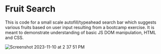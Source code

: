 # Fruit Search

This is code for a small scale autofill/typeahead search bar which suggests various fruits based on user input resulting from a bootcamp exercise. It is meant to demonstrate understanding of basic JS DOM manipulation, HTML and CSS.


![Screenshot 2023-11-10 at 2 37 51 PM](https://github.com/yukonnor/bootcamp-fruit-search/assets/22033835/49708abd-172a-4f7e-992c-689eed3ea95a)
